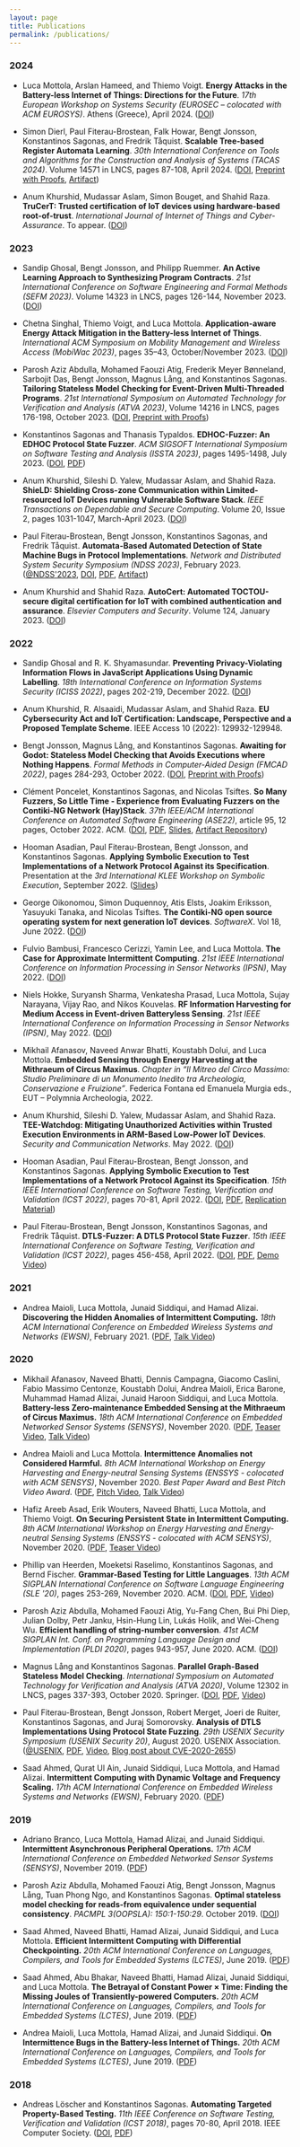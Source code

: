 ```yaml
---
layout: page
title: Publications
permalink: /publications/
---
```


### 2024

- Luca Mottola, Arslan Hameed, and Thiemo Voigt. **Energy Attacks in the Battery-less Internet of Things: Directions for the Future**. _17th European Workshop on Systems Security (EUROSEC – colocated with ACM EUROSYS)_. Athens (Greece), April 2024. ([DOI](https://dl.acm.org/doi/10.1145/3642974.3652283))

- Simon Dierl, Paul Fiterau-Brostean, Falk Howar, Bengt Jonsson, Konstantinos Sagonas, and Fredrik Tåquist. **Scalable Tree-based Register Automata Learning**. _30th International Conference on Tools and Algorithms for the Construction and Analysis of Systems (TACAS 2024)_. Volume 14571 in LNCS, pages 87-108, April 2024. ([DOI](https://doi.org/10.1007/978-3-031-57249-4_5), [Preprint with Proofs](https://arxiv.org/abs/2401.14324), [Artifact][TACAS-2024-Artifact])

  [TACAS-2024-Artifact]: https://doi.org/10.5281/zenodo.10442556

- Anum Khurshid, Mudassar Aslam, Simon Bouget, and Shahid Raza. **TruCerT: Trusted certification of IoT devices using hardware-based root-of-trust**. _International Journal of Internet of Things and Cyber-Assurance_. To appear. ([DOI](https://dx.doi.org/10.1504/IJITCA.2023.10059641))

### 2023

- Sandip Ghosal, Bengt Jonsson, and Philipp Ruemmer. **An Active Learning Approach to Synthesizing Program Contracts**. _21st International Conference on Software Engineering and Formal Methods (SEFM 2023)_. Volume 14323 in LNCS, pages 126-144, November 2023. ([DOI](https://doi.org/10.1007/978-3-031-47115-5_8))

- Chetna Singhal, Thiemo Voigt, and Luca Mottola. **Application-aware Energy Attack Mitigation in the Battery-less Internet of Things**. _International ACM Symposium on Mobility Management and Wireless Access (MobiWac 2023)_, pages 35–43, October/November 2023. ([DOI](https://doi.org/10.1145/3616390.3618281))

- Parosh Aziz Abdulla, Mohamed Faouzi Atig, Frederik Meyer Bønneland, Sarbojit Das, Bengt Jonsson, Magnus Lång, and Konstantinos Sagonas. **Tailoring Stateless Model Checking for Event-Driven Multi-Threaded Programs**. _21st International Symposium on Automated Technology for Verification and Analysis (ATVA 2023)_, Volume 14216 in LNCS, pages 176-198, October 2023. ([DOI](https://doi.org/10.1007/978-3-031-45332-8_9), [Preprint with Proofs](https://arxiv.org/abs/2307.15930))

- Konstantinos Sagonas and Thanasis Typaldos. **EDHOC-Fuzzer: An EDHOC Protocol State Fuzzer**. _ACM SIGSOFT International Symposium on Software Testing and Analysis (ISSTA 2023)_, pages 1495-1498, July 2023. ([DOI](https://doi.org/10.1145/3597926.3604922), [PDF](papers/EDHOC-Fuzzer@ISTTA-23.pdf))

- Anum Khurshid, Sileshi D. Yalew, Mudassar Aslam, and Shahid Raza. **ShieLD: Shielding Cross-zone Communication within Limited-resourced IoT Devices running Vulnerable Software Stack**. _IEEE Transactions on Dependable and Secure Computing_. Volume 20, Issue 2, pages 1031-1047, March-April 2023. ([DOI](https://doi.org/10.1109/TDSC.2022.3147262))

- Paul Fiterau-Brostean, Bengt Jonsson, Konstantinos Sagonas, and Fredrik Tåquist. **Automata-Based Automated Detection of State Machine Bugs in Protocol Implementations**. _Network and Distributed System Security Symposium (NDSS 2023)_, February 2023. ([@NDSS'2023][NDSS-2023-Info], [DOI][NDSS-2023-DOI], [PDF][NDSS-2023-PDF], [Artifact][NDSS-2023-Artifact])

  [NDSS-2023-Info]: https://www.ndss-symposium.org/ndss-paper/automata-based-automated-detection-of-state-machine-bugs-in-protocol-implementations/
  [NDSS-2023-DOI]: https://dx.doi.org/10.14722/ndss.2023.23068
  [NDSS-2023-PDF]: https://www.ndss-symposium.org/wp-content/uploads/2023/02/ndss2023_s68_paper.pdf
  [NDSS-2023-Artifact]: https://zenodo.org/record/7129240

- Anum Khurshid and Shahid Raza. **AutoCert: Automated TOCTOU-secure digital certification for IoT with combined authentication and assurance**. _Elsevier Computers and Security_. Volume 124, January 2023. ([DOI](https://doi.org/10.1016/j.cose.2022.102952))

### 2022

- Sandip Ghosal and R. K. Shyamasundar. **Preventing Privacy-Violating Information Flows in JavaScript Applications Using Dynamic Labelling**. _18th International Conference on Information Systems Security (ICISS 2022)_, pages 202-219, December 2022. ([DOI](https://doi.org/10.1007/978-3-031-23690-7_12))

- Anum Khurshid, R. Alsaaidi, Mudassar Aslam, and Shahid Raza. **EU Cybersecurity Act and IoT Certification: Landscape, Perspective and a Proposed Template Scheme**. IEEE Access 10 (2022): 129932-129948.

- Bengt Jonsson, Magnus Lång, and Konstantinos Sagonas. **Awaiting for Godot: Stateless Model Checking that Avoids Executions where Nothing Happens**. _Formal Methods in Computer-Aided Design (FMCAD 2022)_, pages 284-293, October 2022. ([DOI](https://doi.org/10.34727/2021/isbn.978-3-85448-053-2_35), [Preprint with Proofs](http://arxiv.org/abs/2208.09259))

- Clément Poncelet, Konstantinos Sagonas, and Nicolas Tsiftes. **So Many Fuzzers, So Little Time - Experience from Evaluating Fuzzers on the Contiki-NG Network (Hay)Stack**. _37th IEEE/ACM International Conference on Automated Software Engineering (ASE22)_, article 95, 12 pages, October 2022. ACM. ([DOI](https://doi.org/10.1145/3551349.3556946), [PDF](papers/So-Many-Fuzzers@ASE-22.pdf), [Slides](files/So-Many-Slides@ASE-22.pdf), [Artifact Repository][So-Many-Fuzzers-Artifact])

  [So-Many-Fuzzers-Artifact]: https://github.com/assist-project/so-many-fuzzers-artifact

- Hooman Asadian, Paul Fiterau-Brostean, Bengt Jonsson, and Konstantinos Sagonas. **Applying Symbolic Execution to Test Implementations of a Network Protocol Against its Specification**. Presentation at the _3rd International KLEE Workshop on Symbolic Execution_, September 2022. ([Slides](files/klee2022-presentation.pdf))

- George Oikonomou, Simon Duquennoy, Atis Elsts, Joakim Eriksson, Yasuyuki Tanaka, and Nicolas Tsiftes. **The Contiki-NG open source operating system for next generation IoT devices**. _SoftwareX_. Vol 18, June 2022. ([DOI](https://doi.org/10.1016/j.softx.2022.101089))

- Fulvio Bambusi, Francesco Cerizzi, Yamin Lee, and Luca Mottola. **The Case for Approximate Intermittent Computing**. _21st IEEE International Conference on Information Processing in Sensor Networks (IPSN)_, May 2022. ([DOI](https://doi.org/10.1109/IPSN54338.2022.00044))
 
- Niels Hokke, Suryansh Sharma, Venkatesha Prasad, Luca Mottola, Sujay Narayana, Vijay Rao, and Nikos Kouvelas. **RF Information Harvesting for Medium Access in Event-driven Batteryless Sensing**. _21st IEEE International Conference on Information Processing in Sensor Networks (IPSN)_, May 2022. ([DOI](https://doi.org/10.1109/IPSN54338.2022.00037))

- Mikhail Afanasov, Naveed Anwar Bhatti, Koustabh Dolui, and Luca Mottola. **Embedded Sensing through Energy Harvesting at the Mithraeum of Circus Maximus**. _Chapter in “Il Mitreo del Circo Massimo: Studio Preliminare di un Monumento Inedito tra Archeologia, Conservazione e Fruizione”_. Federica Fontana ed Emanuela Murgia eds., EUT – Polymnia Archeologia, 2022.

- Anum Khurshid, Sileshi D. Yalew, Mudassar Aslam, and Shahid Raza. **TEE-Watchdog: Mitigating Unauthorized Activities within Trusted Execution Environments in ARM-Based Low-Power IoT Devices**. _Security and Communication Networks_. May 2022. ([DOI](https://doi.org/10.1155/2022/8033799))

- Hooman Asadian, Paul Fiterau-Brostean, Bengt Jonsson, and Konstantinos Sagonas. **Applying Symbolic Execution to Test Implementations of a Network Protocol Against its Specification**. _15th IEEE International Conference on Software Testing, Verification and Validation (ICST 2022)_, pages 70-81, April 2022. ([DOI](https://doi.org/10.1109/ICST53961.2022.00019), [PDF](papers/ApplyingSymExec@ICST-22.pdf), [Replication Material][ICST-22-replication-material])

  [ICST-22-replication-material]: https://doi.org/10.5281/zenodo.5929867

- Paul Fiterau-Brostean, Bengt Jonsson, Konstantinos Sagonas, and Fredrik Tåquist. **DTLS-Fuzzer: A DTLS Protocol State Fuzzer**. _15th IEEE International Conference on Software Testing, Verification and Validation (ICST 2022)_, pages 456-458, April 2022. ([DOI](https://doi.org/10.1109/ICST53961.2022.00051), [PDF](papers/DTLS-Fuzzer@ICST-22.pdf), [Demo Video][DemoVideo@ICST22])

  [DemoVideo@ICST22]: https://youtu.be/KtEpwYC-f9M

### 2021

- Andrea Maioli, Luca Mottola, Junaid Siddiqui, and Hamad Alizai. **Discovering the Hidden Anomalies of Intermittent Computing.** _18th ACM International Conference on Embedded Wireless Systems and Networks (EWSN)_, February 2021. ([PDF][maioli/ewsn21discovering], [Talk Video][Video@EWSN21])

  [maioli/ewsn21discovering]: https://mottola.faculty.polimi.it/papers/maioli21discovering.pdf "Preprint"
  [Video@EWSN21]: https://youtu.be/5s-RlFdFkY4

### 2020

- Mikhail Afanasov, Naveed Bhatti, Dennis Campagna, Giacomo Caslini, Fabio Massimo Centonze, Koustabh Dolui, Andrea Maioli, Erica Barone, Muhammad Hamad Alizai, Junaid Haroon Siddiqui, and Luca Mottola. **Battery-less Zero-maintenance Embedded Sensing at the Mithraeum of Circus Maximus.** _18th ACM International Conference on Embedded Networked Sensor Systems (SENSYS)_, November 2020. ([PDF][afanasov/sensys20deployment], [Teaser Video][Video@SENSYS20Teaser], [Talk Video][Video@SENSYS20Talk])

  [afanasov/sensys20deployment]: https://mottola.faculty.polimi.it/papers/afanasov20batteryless.pdf "Preprint"
  [Video@SENSYS20Teaser]: https://youtu.be/RpKsXLTlnxU
  [Video@SENSYS20Talk]: https://youtu.be/Kx7BON03AZ4

- Andrea Maioli and Luca Mottola. **Intermittence Anomalies not Considered Harmful.** _8th ACM International Workshop on Energy Harvesting and Energy-neutral Sensing Systems (ENSSYS - colocated with ACM SENSYS)_, November 2020. _Best Paper Award and Best Pitch Video Award_. ([PDF][maioli/enssys20intermittence], [Pitch Video][Video@ENSSYS20bPitch], [Talk Video][Video@ENSSYS20bTalk])

  [maioli/enssys20intermittence]: https://mottola.faculty.polimi.it/papers/maioli20intermittence.pdf "Preprint"
  [Video@ENSSYS20bPitch]: https://youtu.be/mHLRyG54I6w
  [Video@ENSSYS20bTalk]: https://youtu.be/Yb1KlyzqWMk

- Hafiz Areeb Asad, Erik Wouters, Naveed Bhatti, Luca Mottola, and Thiemo Voigt. **On Securing Persistent State in Intermittent Computing.** _8th ACM International Workshop on Energy Harvesting and Energy-neutral Sensing Systems (ENSSYS - colocated with ACM SENSYS)_, November 2020. ([PDF][asad/enssys20secure], [Teaser Video][Video@ENSSYS20a])

  [asad/enssys20secure]: https://mottola.faculty.polimi.it/papers/asad20security.pdf "Preprint"
  [Video@ENSSYS20a]: https://youtu.be/mrJnxQBEgr0

- Phillip van Heerden, Moeketsi Raselimo, Konstantinos Sagonas, and Bernd Fischer. **Grammar-Based Testing for Little Languages**. _13th ACM SIGPLAN International Conference on Software Language Engineering (SLE '20)_, pages 253-269, November 2020. ACM. ([DOI][SLE20], [PDF](papers/LittleLanguages.pdf), [Video][Video@SLE20])

  [SLE20]: https://doi.org/10.1145/3426425.3426946
  [Video@SLE20]: https://youtu.be/rp1LSHt6Sm4

- Parosh Aziz Abdulla, Mohamed Faouzi Atig, Yu-Fang Chen, Bui Phi Diep, Julian Dolby, Petr Janku, Hsin-Hung Lin, Lukás Holík, and Wei-Cheng Wu. **Efficient handling of string-number conversion**. _41st ACM SIGPLAN Int. Conf. on  Programming Language Design and Implementation (PLDI 2020)_, pages 943-957, June 2020. ACM. ([DOI][PLDI20])

  [PLDI20]: https://doi.org/10.1145/3385412.3386034

- Magnus Lång and Konstantinos Sagonas. **Parallel Graph-Based Stateless Model Checking**. _International Symposium on Automated Technology for Verification and Analysis (ATVA 2020)_, Volume 12302 in LNCS, pages 337-393, October 2020. Springer. ([DOI][ATVA20], [PDF](papers/ParallelSMC@ATVA-20.pdf), [Video][Video@ATVA20])

  [ATVA20]: https://link.springer.com/chapter/10.1007%2F978-3-030-59152-6_21
  [Video@ATVA20]: https://drive.google.com/file/d/1uSjkiqcZ6qY8fb0XzOgsxRdXJG1vQupG/view?usp=sharing

- Paul Fiterau-Brostean, Bengt Jonsson, Robert Merget, Joeri de Ruiter, Konstantinos Sagonas, and Juraj Somorovsky. **Analysis of DTLS Implementations Using Protocol State Fuzzing**. _29th USENIX Security Symposium (USENIX Security 20)_, August 2020. USENIX Association. ([@USENIX][DTLS@USENIX-20], [PDF][DTLS@USENIX-20.pdf], [Video][Video@USENIX-20], [Blog post about CVE-2020-2655][CVE-2020-2655-blog])

  [DTLS@USENIX-20]: https://www.usenix.org/conference/usenixsecurity20/presentation/fiterau-brostean
  [DTLS@USENIX-20.pdf]: https://www.usenix.org/system/files/sec20fall_fiterau-brostean_prepub.pdf "Prepublication"
  [Video@USENIX-20]: https://youtu.be/GSCFqDVCwB0
  [CVE-2020-2655-blog]: https://web-in-security.blogspot.com/2020/01/cve-2020-2655-jsse-client.html

- Saad Ahmed, Qurat Ul Ain, Junaid Siddiqui, Luca Mottola, and Hamad Alizai. **Intermittent Computing with Dynamic Voltage and Frequency Scaling.** _17th ACM International Conference on Embedded Wireless Systems and Networks (EWSN)_, February 2020. ([PDF][ahmed/ewsn20dvfs])

  [ahmed/ewsn20dvfs]: https://mottola.faculty.polimi.it/papers/ahmed20dvfs.pdf "Preprint"

### 2019

- Adriano Branco, Luca Mottola, Hamad Alizai, and Junaid Siddiqui. **Intermittent Asynchronous Peripheral Operations.** _17th ACM International Conference on Embedded Networked Sensor Systems (SENSYS)_, November 2019. ([PDF][branco/sensys19intermittent])

  [branco/sensys19intermittent]: https://home.deib.polimi.it/mottola/papers/branco19intermittent.pdf "Preprint"

- Parosh Aziz Abdulla, Mohamed Faouzi Atig, Bengt Jonsson, Magnus Lång, Tuan Phong Ngo, and Konstantinos Sagonas. **Optimal stateless model checking for reads-from equivalence under sequential consistency**. _PACMPL 3(OOPSLA): 150:1-150:29_. October 2019. ([DOI][AAJLNS19])

  [AAJLNS19]: https://doi.org/10.1145/3360576

- Saad Ahmed, Naveed Bhatti, Hamad Alizai, Junaid Siddiqui, and Luca Mottola. **Efficient Intermittent Computing with Differential Checkpointing.** _20th ACM International Conference on Languages, Compilers, and Tools for Embedded Systems (LCTES)_, June 2019. ([PDF][ahmed/lctes19dice])

  [ahmed/lctes19dice]: https://home.deib.polimi.it/mottola/papers/ahmed19efficient.pdf "Preprint"
  
- Saad Ahmed, Abu Bhakar, Naveed Bhatti, Hamad Alizai, Junaid Siddiqui, and Luca Mottola. **The Betrayal of Constant Power × Time: Finding the Missing Joules of Transiently-powered Computers.** _20th ACM International Conference on Languages, Compilers, and Tools for Embedded Systems (LCTES)_, June 2019. ([PDF][ahmed/lctes19epic])

  [ahmed/lctes19epic]: https://home.deib.polimi.it/mottola/papers/ahmed19betrayal.pdf "Preprint"
  
- Andrea Maioli, Luca Mottola, Hamad Alizai, and Junaid Siddiqui. **On Intermittence Bugs in the Battery-less Internet of Things.** _20th ACM International Conference on Languages, Compilers, and Tools for Embedded Systems (LCTES)_, June 2019. ([PDF][maioli/lctes19sceptic])

  [maioli/lctes19sceptic]: https://home.deib.polimi.it/mottola/papers/maioli19sceptic.pdf "Preprint"

### 2018

- Andreas Löscher and Konstantinos Sagonas. **Automating Targeted Property-Based Testing.** _11th IEEE Conference on Software Testing, Verification and Validation (ICST 2018)_, pages 70-80, April 2018. IEEE Computer Society. ([DOI][atpbt@ICST2018-DOI], [PDF][loscher/atpbt@ICST2018])

  [atpbt@ICST2018-DOI]: https://doi.org/10.1109/ICST.2018.00017
  [loscher/atpbt@ICST2018]: https://proper-testing.github.io/papers/icst2018.pdf "Preprint"
  
